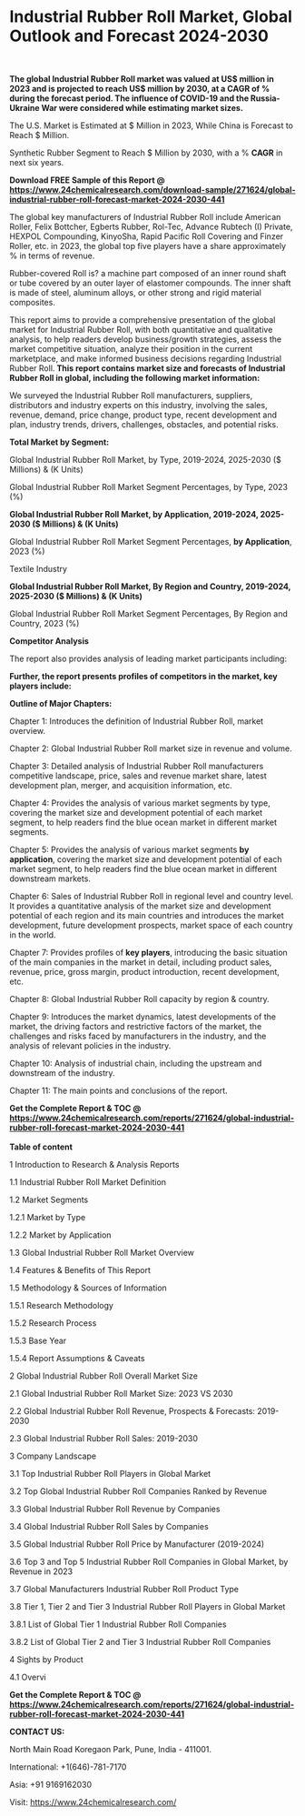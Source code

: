 <h1>Industrial Rubber Roll Market, Global Outlook and Forecast 2024-2030</h1><br/><p><strong>The global Industrial Rubber Roll market was valued at US$ million in 2023 and is projected to reach US$ million by 2030, at a <strong>CAGR</strong> of % during the forecast period. The influence of COVID-19 and the Russia-Ukraine War were considered while estimating market sizes.</strong></p><p>The U.S. Market is Estimated at $ Million in 2023, While China is Forecast to Reach $ Million.</p><p>Synthetic Rubber Segment to Reach $ Million by 2030, with a % <strong>CAGR</strong> in next six years.</p><div><b>Download FREE Sample of this Report @ <a href="https://www.24chemicalresearch.com/download-sample/271624/global-industrial-rubber-roll-forecast-market-2024-2030-441">https://www.24chemicalresearch.com/download-sample/271624/global-industrial-rubber-roll-forecast-market-2024-2030-441</a></b></div><p>The global key manufacturers of Industrial Rubber Roll include American Roller, Felix Bottcher, Egberts Rubber, Rol-Tec, Advance Rubtech (I) Private, HEXPOL Compounding, KinyoSha, Rapid Pacific Roll Covering and Finzer Roller, etc. in 2023, the global top five players have a share approximately % in terms of revenue.</p><p>Rubber-covered Roll is? a machine part composed of an inner round shaft or tube covered by an outer layer of elastomer compounds. The inner shaft is made of steel, aluminum alloys, or other strong and rigid material composites.</p><p>This report aims to provide a comprehensive presentation of the global market for Industrial Rubber Roll, with both quantitative and qualitative analysis, to help readers develop business/growth strategies, assess the market competitive situation, analyze their position in the current marketplace, and make informed business decisions regarding Industrial Rubber Roll.<strong> This report contains market size and forecasts of Industrial Rubber Roll in global, including the following market information:</strong></p><p>We surveyed the Industrial Rubber Roll manufacturers, suppliers, distributors and industry experts on this industry, involving the sales, revenue, demand, price change, product type, recent development and plan, industry trends, drivers, challenges, obstacles, and potential risks.</p><p><strong>Total Market by Segment:</strong></p><p>Global Industrial Rubber Roll Market, by Type, 2019-2024, 2025-2030 ($ Millions) & (K Units)</p><p>Global Industrial Rubber Roll Market Segment Percentages, by Type, 2023 (%)</p><p><strong>Global Industrial Rubber Roll Market, <strong>by Application</strong>, 2019-2024, 2025-2030 ($ Millions) & (K Units)</strong></p><p>Global Industrial Rubber Roll Market Segment Percentages, <strong>by Application</strong>, 2023 (%)</p><p>Textile Industry</p><p><strong>Global Industrial Rubber Roll Market, By Region and Country, 2019-2024, 2025-2030 ($ Millions) & (K Units)</strong></p><p>Global Industrial Rubber Roll Market Segment Percentages, By Region and Country, 2023 (%)</p><p><strong>Competitor Analysis</strong></p><p>The report also provides analysis of leading market participants including:</p><p><strong>Further, the report presents profiles of competitors in the market, <strong>key players</strong> include:</strong></p><p><strong>Outline of Major Chapters:</strong></p><p>Chapter 1: Introduces the definition of Industrial Rubber Roll, market overview.</p><p>Chapter 2: Global Industrial Rubber Roll market size in revenue and volume.</p><p>Chapter 3: Detailed analysis of Industrial Rubber Roll manufacturers competitive landscape, price, sales and revenue market share, latest development plan, merger, and acquisition information, etc.</p><p>Chapter 4: Provides the analysis of various market segments by type, covering the market size and development potential of each market segment, to help readers find the blue ocean market in different market segments.</p><p>Chapter 5: Provides the analysis of various market segments <strong>by application</strong>, covering the market size and development potential of each market segment, to help readers find the blue ocean market in different downstream markets.</p><p>Chapter 6: Sales of Industrial Rubber Roll in regional level and country level. It provides a quantitative analysis of the market size and development potential of each region and its main countries and introduces the market development, future development prospects, market space of each country in the world.</p><p>Chapter 7: Provides profiles of <strong>key players</strong>, introducing the basic situation of the main companies in the market in detail, including product sales, revenue, price, gross margin, product introduction, recent development, etc.</p><p>Chapter 8: Global Industrial Rubber Roll capacity by region & country.</p><p>Chapter 9: Introduces the market dynamics, latest developments of the market, the driving factors and restrictive factors of the market, the challenges and risks faced by manufacturers in the industry, and the analysis of relevant policies in the industry.</p><p>Chapter 10: Analysis of industrial chain, including the upstream and downstream of the industry.</p><p>Chapter 11: The main points and conclusions of the report.</p><div><b>Get the Complete Report & TOC @ <a href="https://www.24chemicalresearch.com/reports/271624/global-industrial-rubber-roll-forecast-market-2024-2030-441">https://www.24chemicalresearch.com/reports/271624/global-industrial-rubber-roll-forecast-market-2024-2030-441</a></b></div><br><b>Table of content</b><p>1 Introduction to Research & Analysis Reports<br />
 
  1.1 Industrial Rubber Roll Market Definition<br />
 
  1.2 Market Segments<br />
 
  1.2.1 Market by Type<br />
 
  1.2.2 Market by Application<br />
 
  1.3 Global Industrial Rubber Roll Market Overview<br />
 
  1.4 Features & Benefits of This Report<br />
 
  1.5 Methodology & Sources of Information<br />
 
  1.5.1 Research Methodology<br />
 
  1.5.2 Research Process<br />
 
  1.5.3 Base Year<br />
 
  1.5.4 Report Assumptions & Caveats<br />
 
 2 Global Industrial Rubber Roll Overall Market Size<br />
 
  2.1 Global Industrial Rubber Roll Market Size: 2023 VS 2030<br />
 
  2.2 Global Industrial Rubber Roll Revenue, Prospects & Forecasts: 2019-2030<br />
 
  2.3 Global Industrial Rubber Roll Sales: 2019-2030<br />
 
 3 Company Landscape<br />
 
  3.1 Top Industrial Rubber Roll Players in Global Market<br />
 
  3.2 Top Global Industrial Rubber Roll Companies Ranked by Revenue<br />
 
  3.3 Global Industrial Rubber Roll Revenue by Companies<br />
 
  3.4 Global Industrial Rubber Roll Sales by Companies<br />
 
  3.5 Global Industrial Rubber Roll Price by Manufacturer (2019-2024)<br />
 
  3.6 Top 3 and Top 5 Industrial Rubber Roll Companies in Global Market, by Revenue in 2023<br />
 
  3.7 Global Manufacturers Industrial Rubber Roll Product Type<br />
 
  3.8 Tier 1, Tier 2 and Tier 3 Industrial Rubber Roll Players in Global Market<br />
 
  3.8.1 List of Global Tier 1 Industrial Rubber Roll Companies<br />
 
  3.8.2 List of Global Tier 2 and Tier 3 Industrial Rubber Roll Companies<br />
 
 4 Sights by Product<br />
 
  4.1 Overvi<br><div><b>Get the Complete Report & TOC @ <a href="https://www.24chemicalresearch.com/reports/271624/global-industrial-rubber-roll-forecast-market-2024-2030-441">https://www.24chemicalresearch.com/reports/271624/global-industrial-rubber-roll-forecast-market-2024-2030-441</a></b></div></p>
 
 <b>CONTACT US:</b><br>
 
 North Main Road Koregaon Park, Pune, India - 411001.<br/>
 
 International: +1(646)-781-7170<br/>
 
 Asia: +91 9169162030<br/>
 
 Visit: <a href="https://www.24chemicalresearch.com/">https://www.24chemicalresearch.com/</a>
 
 <br>